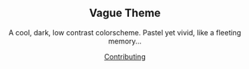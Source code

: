 <p align="center">
  <h2 align="center">Vague Theme</h2>
</p>

<p align="center">A cool, dark, low contrast colorscheme. Pastel yet vivid, like a fleeting memory...</p>

<p align="center">
  <a href="https://github.com/vague-theme/.github/blob/main/contributing.md">Contributing</a>
</p>
